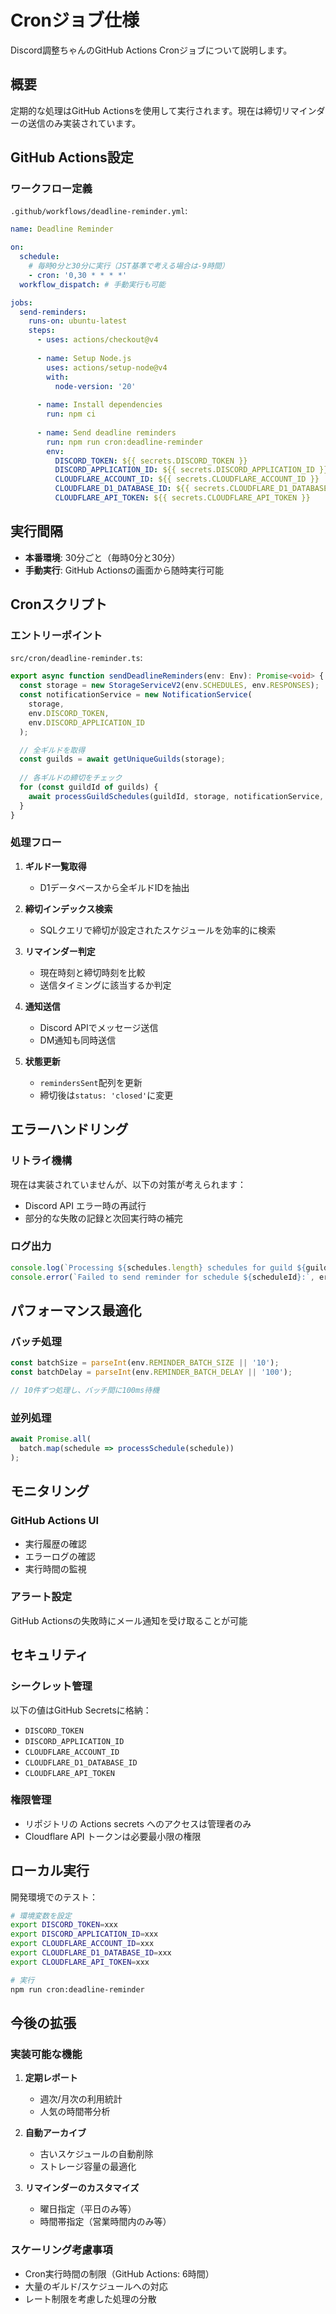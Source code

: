 # Cronジョブ仕様

Discord調整ちゃんのGitHub Actions Cronジョブについて説明します。

## 概要

定期的な処理はGitHub Actionsを使用して実行されます。現在は締切リマインダーの送信のみ実装されています。

## GitHub Actions設定

### ワークフロー定義
`.github/workflows/deadline-reminder.yml`:
```yaml
name: Deadline Reminder

on:
  schedule:
    # 毎時0分と30分に実行（JST基準で考える場合は-9時間）
    - cron: '0,30 * * * *'
  workflow_dispatch: # 手動実行も可能

jobs:
  send-reminders:
    runs-on: ubuntu-latest
    steps:
      - uses: actions/checkout@v4
      
      - name: Setup Node.js
        uses: actions/setup-node@v4
        with:
          node-version: '20'
          
      - name: Install dependencies
        run: npm ci
        
      - name: Send deadline reminders
        run: npm run cron:deadline-reminder
        env:
          DISCORD_TOKEN: ${{ secrets.DISCORD_TOKEN }}
          DISCORD_APPLICATION_ID: ${{ secrets.DISCORD_APPLICATION_ID }}
          CLOUDFLARE_ACCOUNT_ID: ${{ secrets.CLOUDFLARE_ACCOUNT_ID }}
          CLOUDFLARE_D1_DATABASE_ID: ${{ secrets.CLOUDFLARE_D1_DATABASE_ID }}
          CLOUDFLARE_API_TOKEN: ${{ secrets.CLOUDFLARE_API_TOKEN }}
```

## 実行間隔

- **本番環境**: 30分ごと（毎時0分と30分）
- **手動実行**: GitHub Actionsの画面から随時実行可能

## Cronスクリプト

### エントリーポイント
`src/cron/deadline-reminder.ts`:
```typescript
export async function sendDeadlineReminders(env: Env): Promise<void> {
  const storage = new StorageServiceV2(env.SCHEDULES, env.RESPONSES);
  const notificationService = new NotificationService(
    storage,
    env.DISCORD_TOKEN,
    env.DISCORD_APPLICATION_ID
  );

  // 全ギルドを取得
  const guilds = await getUniqueGuilds(storage);
  
  // 各ギルドの締切をチェック
  for (const guildId of guilds) {
    await processGuildSchedules(guildId, storage, notificationService, env);
  }
}
```

### 処理フロー
1. **ギルド一覧取得**
   - D1データベースから全ギルドIDを抽出
   
2. **締切インデックス検索**
   - SQLクエリで締切が設定されたスケジュールを効率的に検索
   
3. **リマインダー判定**
   - 現在時刻と締切時刻を比較
   - 送信タイミングに該当するか判定
   
4. **通知送信**
   - Discord APIでメッセージ送信
   - DM通知も同時送信
   
5. **状態更新**
   - `remindersSent`配列を更新
   - 締切後は`status: 'closed'`に変更

## エラーハンドリング

### リトライ機構
現在は実装されていませんが、以下の対策が考えられます：
- Discord API エラー時の再試行
- 部分的な失敗の記録と次回実行時の補完

### ログ出力
```typescript
console.log(`Processing ${schedules.length} schedules for guild ${guildId}`);
console.error(`Failed to send reminder for schedule ${scheduleId}:`, error);
```

## パフォーマンス最適化

### バッチ処理
```typescript
const batchSize = parseInt(env.REMINDER_BATCH_SIZE || '10');
const batchDelay = parseInt(env.REMINDER_BATCH_DELAY || '100');

// 10件ずつ処理し、バッチ間に100ms待機
```

### 並列処理
```typescript
await Promise.all(
  batch.map(schedule => processSchedule(schedule))
);
```

## モニタリング

### GitHub Actions UI
- 実行履歴の確認
- エラーログの確認
- 実行時間の監視

### アラート設定
GitHub Actionsの失敗時にメール通知を受け取ることが可能

## セキュリティ

### シークレット管理
以下の値はGitHub Secretsに格納：
- `DISCORD_TOKEN`
- `DISCORD_APPLICATION_ID`
- `CLOUDFLARE_ACCOUNT_ID`
- `CLOUDFLARE_D1_DATABASE_ID`
- `CLOUDFLARE_API_TOKEN`

### 権限管理
- リポジトリの Actions secrets へのアクセスは管理者のみ
- Cloudflare API トークンは必要最小限の権限

## ローカル実行

開発環境でのテスト：
```bash
# 環境変数を設定
export DISCORD_TOKEN=xxx
export DISCORD_APPLICATION_ID=xxx
export CLOUDFLARE_ACCOUNT_ID=xxx
export CLOUDFLARE_D1_DATABASE_ID=xxx
export CLOUDFLARE_API_TOKEN=xxx

# 実行
npm run cron:deadline-reminder
```

## 今後の拡張

### 実装可能な機能
1. **定期レポート**
   - 週次/月次の利用統計
   - 人気の時間帯分析

2. **自動アーカイブ**
   - 古いスケジュールの自動削除
   - ストレージ容量の最適化

3. **リマインダーのカスタマイズ**
   - 曜日指定（平日のみ等）
   - 時間帯指定（営業時間内のみ等）

### スケーリング考慮事項
- Cron実行時間の制限（GitHub Actions: 6時間）
- 大量のギルド/スケジュールへの対応
- レート制限を考慮した処理の分散